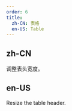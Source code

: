 ```yaml
---
order: 6
title:
  zh-CN: 表格
  en-US: Table
---
```


## zh-CN

调整表头宽度。

## en-US

Resize the table header.


